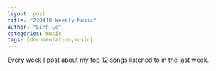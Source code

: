```yaml
---
layout: post
title: "220418 Weekly Music"
author: "Linh Le"
categories: music
tags: [documentation,music]
---
```


Every week I post about my top 12 songs listened to in the last week.